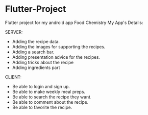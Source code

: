 # Flutter-Project
Flutter project for my android app Food Chemistry
My App's Details:

SERVER:
* Adding the recipe data.
* Adding the images for supporting the recipes.
* Adding a search bar.
* Adding presentation advice for the recipes.
* Adding tricks about the recipe
* Adding ingredients part

CLIENT:
* Be able to login and sign up.
* Be able to make weekly meal preps.
* Be able to search the recipe they want.
* Be able to comment about the recipe.
* Be able to favorite the recipe.

